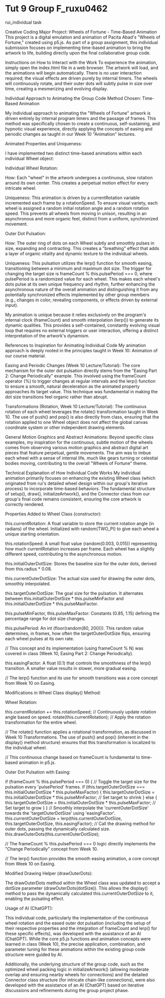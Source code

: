 # Tut 9 Group F_ruxu0462
rui_individual task

Creative Coding Major Project: Wheels of Fortune - Time-Based Animation
This project is a digital emulation and animation of Pacita Abad's "Wheels of Fortune," created using p5.js. As part of a group assignment, this individual submission focuses on implementing time-based animation to bring the artwork to life, building directly upon the final collaborative group code.

Instructions on How to Interact with the Work
To experience the animation, simply open the index.html file in a web browser. The artwork will load, and the animations will begin automatically. There is no user interaction required; the visual effects are driven purely by internal timers. The wheels will continuously rotate, and their outer dots will subtly pulse in size over time, creating a mesmerizing and evolving display.

Individual Approach to Animating the Group Code
Method Chosen: Time-Based Animation

My individual approach to animating the "Wheels of Fortune" artwork is driven entirely by internal program timers and the passage of frames. This method was specifically chosen to create a continuous, self-sustaining, and hypnotic visual experience, directly applying the concepts of easing and periodic changes as taught in our Week 10 "Animation" lectures.

Animated Properties and Uniqueness:

I have implemented two distinct time-based animations within each individual Wheel object:

Individual Wheel Rotation:

How: Each "wheel" in the artwork undergoes a continuous, slow rotation around its own center. This creates a perpetual motion effect for every intricate wheel.

Uniqueness: This animation is driven by a currentRotation variable incremented each frame by a rotationSpeed. To ensure visual variety, each wheel is assigned a random initial rotation angle and a random rotation speed. This prevents all wheels from moving in unison, resulting in an asynchronous and more organic feel, distinct from a uniform, synchronized movement.

Outer Dot Pulsation:

How: The outer ring of dots on each Wheel subtly and smoothly pulses in size, expanding and contracting. This creates a "breathing" effect that adds a layer of organic vitality and dynamic texture to the individual wheels.

Uniqueness: This pulsation utilizes the lerp() function for smooth easing, transitioning between a minimum and maximum dot size. The trigger for changing the target size is frameCount % this.pulsePeriod === 0, where pulsePeriod is a randomized value for each wheel. This makes each wheel's dots pulse at its own unique frequency and rhythm, further enhancing the asynchronous nature of the overall animation and distinguishing it from any potentially synchronized effects implemented by other group members (e.g., changes in color, revealing components, or effects driven by external input).

My animation is unique because it relies exclusively on the program's internal clock (frameCount) and smooth interpolation (lerp()) to generate its dynamic qualities. This provides a self-contained, constantly evolving visual loop that requires no external triggers or user interaction, offering a distinct interpretation of the artwork's dynamism.

References to Inspiration for Animating Individual Code
My animation approach is deeply rooted in the principles taught in Week 10: Animation of our course material.

Easing and Periodic Changes (Week 10 Lecture/Tutorial): The core mechanism for the outer dot pulsation directly stems from the "Easing Part 2: Change Periodically" example. This involved using the frameCount operator (%) to trigger changes at regular intervals and the lerp() function to ensure a smooth, natural deceleration as the animated property approaches its target value. This technique was fundamental in making the dot size transitions feel organic rather than abrupt.

Transformations (Rotation, Week 10 Lecture/Tutorial): The continuous rotation of each wheel leverages the rotate() transformation taught in Week 10. The use of push() and pop() is also directly from class, ensuring that the rotation applied to one Wheel object does not affect the global canvas coordinate system or other independent drawing elements.

General Motion Graphics and Abstract Animations: Beyond specific class examples, my inspiration for the continuous, subtle motion of the wheels comes from observing various motion graphics and abstract digital art pieces that feature perpetual, gentle movements. The aim was to imbue each wheel with a sense of internal life, much like gears turning or celestial bodies moving, contributing to the overall "Wheels of Fortune" theme.

Technical Explanation of How Individual Code Works
My individual animation primarily focuses on enhancing the existing Wheel class (which originated from rui's detailed wheel design within our group's iterative process) to incorporate time-based behaviors. The fundamental structure of setup(), draw(), initializeArtwork(), and the Connector class from our group's final code remains consistent, ensuring the core artwork is correctly rendered.

Properties Added to Wheel Class (constructor):

this.currentRotation: A float variable to store the current rotation angle (in radians) of the wheel. Initialized with random(TWO_PI) to give each wheel a unique starting orientation.

this.rotationSpeed: A small float value (random(0.003, 0.015)) representing how much currentRotation increases per frame. Each wheel has a slightly different speed, contributing to the asynchronous motion.

this.initialOuterDotSize: Stores the baseline size for the outer dots, derived from this.radius * 0.08.

this.currentOuterDotSize: The actual size used for drawing the outer dots, smoothly interpolated.

this.targetOuterDotSize: The goal size for the pulsation. It alternates between this.initialOuterDotSize * this.pulseMinFactor and this.initialOuterDotSize * this.pulseMaxFactor.

this.pulseMinFactor, this.pulseMaxFactor: Constants (0.85, 1.15) defining the percentage range for dot size changes.

this.pulsePeriod: An int (floor(random(80, 200))). This random value determines, in frames, how often the targetOuterDotSize flips, ensuring each wheel pulses at its own rate.

// This concept and its implementation (using frameCount % N) was covered in class (Week 10, Easing Part 2: Change Periodically).

this.easingFactor: A float (0.1) that controls the smoothness of the lerp() transition. A smaller value results in slower, more gradual easing.

// The lerp() function and its use for smooth transitions was a core concept from Week 10 on Easing.

Modifications in Wheel Class display() Method:

Wheel Rotation:

this.currentRotation += this.rotationSpeed; // Continuously update rotation angle based on speed.
rotate(this.currentRotation); // Apply the rotation transformation for the entire wheel.

// The rotate() function applies a rotational transformation, as discussed in Week 10 Transformations. The use of push() and pop() (inherent in the display() method structure) ensures that this transformation is localized to the individual wheel.

// This continuous change based on frameCount is fundamental to time-based animation in p5.js.

Outer Dot Pulsation with Easing:

if (frameCount % this.pulsePeriod === 0) {
  // Toggle the target size for the pulsation every 'pulsePeriod' frames.
  if (this.targetOuterDotSize === this.initialOuterDotSize * this.pulseMaxFactor) {
    this.targetOuterDotSize = this.initialOuterDotSize * this.pulseMinFactor; // Set target to shrink
  } else {
    this.targetOuterDotSize = this.initialOuterDotSize * this.pulseMaxFactor; // Set target to grow
  }
}
// Smoothly interpolate the 'currentOuterDotSize' towards the 'targetOuterDotSize' using 'easingFactor'.
this.currentOuterDotSize = lerp(this.currentOuterDotSize, this.targetOuterDotSize, this.easingFactor);
// Call the drawing method for outer dots, passing the dynamically calculated size.
this.drawOuterDots(this.currentOuterDotSize);

// The frameCount % this.pulsePeriod === 0 logic directly implements the "Change Periodically" concept from Week 10.

// The lerp() function provides the smooth easing animation, a core concept from Week 10 on Easing.

Modified Drawing Helper (drawOuterDots):

The drawOuterDots method within the Wheel class was updated to accept a dotSize parameter (drawOuterDots(dotSize)). This allows the display() method to pass the dynamically calculated this.currentOuterDotSize to it, enabling the pulsating effect.

Usage of AI (ChatGPT):

This individual code, particularly the implementation of the continuous wheel rotation and the eased outer dot pulsation (including the setup of their respective properties and the integration of frameCount and lerp() for these specific effects), was developed with the assistance of an AI (ChatGPT). While the core p5.js functions and animation concepts were learned in class (Week 10), the precise application, combination, and parameter tuning for these animations within the existing group code structure were guided by AI.

Additionally, the underlying structure of the group code, such as the optimized wheel packing logic in initializeArtwork() (allowing moderate overlap and ensuring nearby wheels for connections) and the detailed Connector class structure (for intricate chain-like connections), were also developed with the assistance of an AI (ChatGPT) based on iterative discussions and refinements during the group project phase.

